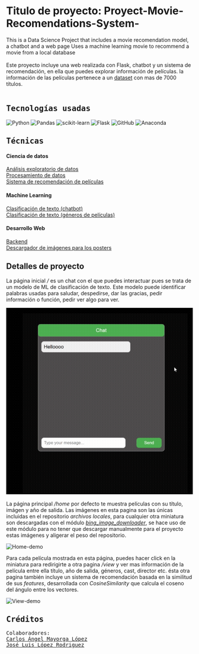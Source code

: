 <h1> Titulo de proyecto: Proyect-Movie-Recomendations-System- </h1>
This is a Data Science Project that includes a movie recomendation model, a chatbot and a web page
Uses a machine learning movie to recommend a movie from a local database <br> <br> 
Este proyecto incluye una web realizada con Flask, chatbot y un sistema de recomendación, en ella que puedes explorar información de películas. la información de las películas pertenece a un <a href="https://www.kaggle.com/datasets/shivamb/netflix-shows">dataset</a> con mas de 7000 títulos.
<br></br>

<samp>
  <h2>
    Tecnologías usadas
  </h2>
</samp>

![Python](https://img.shields.io/badge/python-3670A0?style=for-the-badge&logo=python&logoColor=ffdd54) ![Pandas](https://img.shields.io/badge/pandas-%23150458.svg?style=for-the-badge&logo=pandas&logoColor=white) ![scikit-learn](https://img.shields.io/badge/scikit--learn-%23F7931E.svg?style=for-the-badge&logo=scikit-learn&logoColor=white) ![Flask](	https://img.shields.io/badge/Flask-000000?style=for-the-badge&logo=flask&logoColor=white) ![GitHub](https://img.shields.io/badge/github-%23121011.svg?style=for-the-badge&logo=github&logoColor=white) ![Anaconda](https://img.shields.io/badge/Anaconda-%2344A833.svg?style=for-the-badge&logo=anaconda&logoColor=white)





<samp>
  <h2>
    Técnicas
  </h2>
</samp>
<h4> Ciencia de datos </h4> 
    
<a href="https://github.com/Jossellu/Proyect-Movie-Recomendations-System-/blob/main/recomendation_model/notebooks/EDA_1.ipynb">
Análisis exploratorio de datos </a> <br>   
<a href="https://github.com/Jossellu/Proyect-Movie-Recomendations-System-/blob/main/recomendation_model/notebooks/proccesing_data_2.ipynb">
Procesamiento de datos </a> <br>    
<a href="https://github.com/Jossellu/Proyect-Movie-Recomendations-System-/blob/main/recomendation_model/notebooks/generating_recom_sys_3.ipynb">
Sistema de recomendación de películas </a>    
   

<h4> Machine Learning </h4>

<a href="https://github.com/Jossellu/Proyect-Movie-Recomendations-System-/blob/main/chat/notebooks/Model1.ipynb">
Clasificación de texto (chatbot) </a> <br>  
<a href="https://github.com/Jossellu/Proyect-Movie-Recomendations-System-/blob/main/chat/notebooks/creating_statmens_for_model.ipynb">
Clasificación de texto (géneros de películas) </a> 

<h4> Desarrollo Web </h4>
<a href="https://github.com/Jossellu/Proyect-Movie-Recomendations-System-/blob/main/chat/notebooks/creating_statmens_for_model.ipynb">
Backend </a> <br>
 <a href="https://github.com/Jossellu/Proyect-Movie-Recomendations-System-/blob/main/chat/notebooks/Model1.ipynb">
Descargador de imágenes para los posters</a>  

  <h2>
    Detalles de proyecto
  </h2>
</samp>
    <p>
        
La página inicial _/_ es un chat con el que puedes interactuar pues se trata de un modelo de ML de clasificación de texto. Este modelo puede identificar palabras usadas para saludar, despedirse, dar las gracias, pedir información o función, pedir ver algo para ver. 

![Chat-demo](https://github.com/Jossellu/Proyect-Movie-Recomendations-System-/blob/main/demos/gift-chat.gif?raw=true) <br>

La página principal _/home_ por defecto te muestra películas con su título, imágen y año de salida. Las imágenes en esta pagina son las únicas incluidas en el repositorio _archivos locales_, para cualquier otra miniatura son descargadas con el módulo <a href="https://pypi.org/project/bing-image-downloader/">*bing_image_downloader*</a>, se hace uso de este módulo para no tener que descargar manualmente para el proyecto estas imágenes y  aligerar el peso del repositorio. <br>

![Home-demo](https://github.com/Jossellu/Proyect-Movie-Recomendations-System-/blob/main/demos/gift-demo-home.gif) <br>

Para cada película mostrada en esta página, puedes hacer click en la miniatura para redirigirte a otra pagina _/view_ y ver mas información de la película entre ella título, año de salida, géneros, cast, director etc. ésta otra pagina también incluye un sistema de recomendación basada en la similitud de sus _features_, desarrollada con _CosineSimilarity_ que calcula el coseno del ángulo entre los vectores.

![View-demo](https://github.com/Jossellu/Proyect-Movie-Recomendations-System-/blob/main/demos/gift-demo-view.gif) <br>

    
  </p>

<samp>
  <h2>
    Créditos
  </h2>
  <p>
    Colaboradores: <br>
    <a href="https://www.linkedin.com/in/carlosm1698" > Carlos Ángel Mayorga López </a> <br>
    <a href="https://www.linkedin.com/in/josé-luis-lópez-rodriguez-aa9a16181/" > José Luis López Rodriguez
  </a>

  </p>
</samp>

